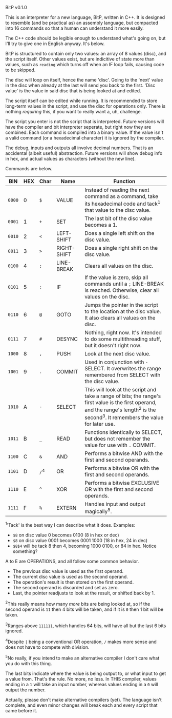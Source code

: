BitP v0.1.0

This is an interpreter for a new language, BitP, written in C++.
It is designed to resemble (and be practical as) an assembly language, but compacted into 16 commands so that a human can understand it more easily.

The C++ code should be legible enough to understand what's going on, but I'll try to give one in English anyway. It's below.


BitP is structured to contain only two values: an array of 8 values (disc), and the script itself.
Other values exist, but are indicitive of state more than values, such as `reading` which turns off when an IF loop fails, causing code to be skipped.

The disc will loop on itself, hence the name 'disc'. Going to the 'next' value in the disc when already at the last will send you back to the first.
'Disc value' is the value in said disc that is being looked at and edited.

The script itself can be edited while running. It is recommended to store long-term values in the script, and use the disc for operations only. There is nothing *requiring* this, if you want to really want a, uh, challenge.


The script you enter is not the script that is interpreted. Future versions will have the compiler and bit interpreter seperate, but right now they are combined.
Each command is compiled into a binary value. If the value isn't a valid command (or a hexadecimal character) it is ignored by the compiler.


The debug, inputs and outputs all involve decimal numbers. That is an accidental (albeit useful) abstraction.
Future versions will show debug info in hex, and actual values as characters (without the new line).


Commands are below.

BIN | HEX | Char | Name | Function
------ | --- | --- | ------------- | ----------------------------------------------------
`0000` | 0 | `$` | VALUE | Instead of reading the next command as a command, take its hexadecimal code and tack<sup>1</sup> that value to the disc value.
`0001` | 1 | `+` | SET | The last bit of the disc value becomes a 1.
`0010` | 2 | `<` | LEFT-SHIFT | Does a single left shift on the disc value.
`0011` | 3 | `>` | RIGHT-SHIFT | Does a single right shift on the disc value.
`0100` | 4 | `;` | LINE-BREAK | Clears all values on the disc.
`0101` | 5 | `:` | IF | If the value is zero, skip all commands until a `;` LINE-BREAK is reached. Otherwise, clear all values on the disc.
`0110` | 6 | `@` | GOTO | Jumps the pointer in the script to the location at the disc value. It also clears all values on the disc.
`0111` | 7 | `#` | DESYNC | Nothing, right now. It's intended to do some multithreading stuff, but it doesn't right now.
`1000` | 8 | `,` | PUSH | Look at the next disc value.
`1001` | 9 | `.` | COMMIT | Used in conjunction with `-` SELECT. It overwrites the range remembered from SELECT with the disc value.
`1010` | A | `-` | SELECT | This will look at the script and take a range of bits; the range's first value is the first operand, and the range's length<sup>2</sup> is the second<sup>3</sup>. It remembers the value for later use.
`1011` | B | `_` | READ | Functions identically to SELECT, but does not remember the value for use with `.` COMMIT.
`1100` | C | `&` | AND | Performs a bitwise AND with the first and second operands.
`1101` | D | `/`<sup>4</sup> | OR | Performs a bitwise OR with the first and second operands.
`1110` | E | `^` | XOR | Performs a bitwise EXCLUSIVE OR with the first and second operands.
`1111` | F | `%` | EXTERN | Handles input and output magically<sup>5</sup>.
<sup>1</sup>'Tack' is the best way I can describe what it does. Examples:
 - `$8` on disc value 0 becomes 0100 (8 in hex or dec)
 - `$8` on disc value 0001 becomes 0001 1000 (18 in hex, 24 in dec)
 - `$8$4` will be tack 8 then 4, becoming 1000 0100, or 84 in hex. Notice something?

A to E are OPERATIONS, and all follow some common behavior.
 - The previous disc value is used as the first operand.
 - The current disc value is used as the second operand.
 - The operation's result is then stored on the first operand.
 - The second operand is discarded and set as zero.
 - Last, the pointer readjusts to look at the result, or shifted back by 1.

<sup>2</sup>This really means how many *more* bits are being looked at, so if the second operand is `11` then 4 bits will be taken, and if it is `0` then 1 bit will be taken.

<sup>3</sup>Ranges above `111111`, which handles 64 bits, will have all but the last 6 bits ignored.

<sup>4</sup>Despite `|` being a conventional OR operation, `/` makes more sense and does not have to compete with division.

<sup>5</sup>No really, if you intend to make an alternative compiler I don't care what you do with this thing.

The last bits indicate where the value is being output to, or what input to get a value from. That's the rule. No more, no less.
In THIS compiler, values ending in a `1` will take an input number, whereas values ending in a `0` will output the number.

Actually, please don't make alternative compilers (yet). The language isn't complete, and even minor changes will break each and every script that came before it.